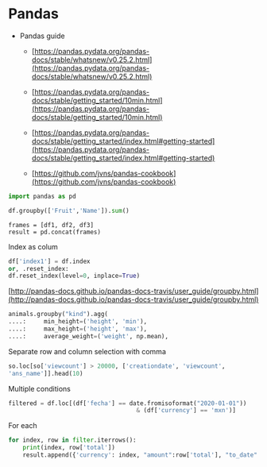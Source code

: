 # Pandas

* Pandas guide

	* [https://pandas.pydata.org/pandas-docs/stable/whatsnew/v0.25.2.html](https://pandas.pydata.org/pandas-docs/stable/whatsnew/v0.25.2.html)

	* [https://pandas.pydata.org/pandas-docs/stable/getting_started/10min.html](https://pandas.pydata.org/pandas-docs/stable/getting_started/10min.html)

	* [https://pandas.pydata.org/pandas-docs/stable/getting_started/index.html#getting-started](https://pandas.pydata.org/pandas-docs/stable/getting_started/index.html#getting-started)

	* [https://github.com/jvns/pandas-cookbook](https://github.com/jvns/pandas-cookbook)

```python
import pandas as pd

df.groupby(['Fruit','Name']).sum()
```

```
frames = [df1, df2, df3]
result = pd.concat(frames)
```

Index as colum

```python
df['index1'] = df.index
or, .reset_index:
df.reset_index(level=0, inplace=True)
```

[http://pandas-docs.github.io/pandas-docs-travis/user_guide/groupby.html](http://pandas-docs.github.io/pandas-docs-travis/user_guide/groupby.html)

```python
animals.groupby("kind").agg(
....:     min_height=('height', 'min'),
....:     max_height=('height', 'max'),
....:     average_weight=('weight', np.mean),
```

Separate row and column selection with comma

```python
so.loc[so['viewcount'] > 20000, ['creationdate', 'viewcount',
'ans_name']].head(10)
```

Multiple conditions

```python
filtered = df.loc[(df['fecha'] == date.fromisoformat("2020-01-01")) 
									& (df['currency'] == 'mxn')]
```

For each

```python
for index, row in filter.iterrows():
	print(index, row['total'])
	result.append({'currency': index, "amount":row['total'], "to_date":1})
```